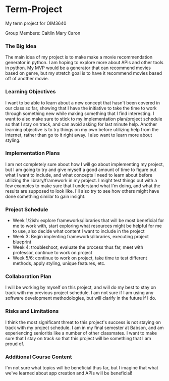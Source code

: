 # Term-Project
My term project for OIM3640

Group Members: Caitlin Mary Caron

### **The Big Idea** 
The main idea of my project is to make make a movie recommendation generator in python. I am hoping to explore more about APIs and other tools in python. My MVP would be a generator that can recommend movies based on genre, but my stretch goal is to have it recommend movies based off of another movie.  

### **Learning Objectives**
I want to be able to learn about a new concept that hasn't been covered in our class so far, showing that I have the initiative to take the time to work through something new while making something that I find interesting. I want to also make sure to stick to my implementation plan/project schedule so that I stay on track, and can avoid asking for last minute help. Another learning objective is to try things on my own before utilizing help from the internet, rather than go to it right away. I also want to learn more about styling. 

### **Implementation Plans**
I am not completely sure about how I will go about implementing my project, but I am going to try and give myself a good amount of time to figure out what I want to include, and what concepts I need to learn about before utilizing the library/framework in my project. I might test things out with a few examples to make sure that I understand what I'm doing, and what the results are supposed to look like. I'll also try to see how others might have done something similar to gain insight. 

### **Project Schedule**
+ Week 1/2ish: explore frameworks/libraries that will be most beneficial for me to work with, start exploring what resources might be helpful for me to use, also decide what content I want to include in the project
+ Week 3: Begin implenting frameworks/libraries, executing project blueprint 
+ Week 4: troubleshoot, evaluate the process thus far, meet with professor, continue to work on project
+ Week 5/6: continue to work on project, take time to test different methods, apply styling, unique features, etc.

### **Collaboration Plan**
I will be working by myself on this project, and will do my best to stay on track with my previous project schedule. I am not sure if I am using any software development methodologies, but will clarify in the future if I do. 

### **Risks and Limitations**
I think the most significant threat to this project's success is not staying on track with my project schedule. I am in my final semester at Babson, and am experiencing senioritis like a number of other classmates. I want to make sure that I stay on track so that this project will be something that I am proud of. 

### **Additional Course Content**
I'm not sure what topics will be beneficial thus far, but I imagine that what we've learned about app creation and APIs will be beneficial!